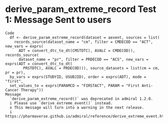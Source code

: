 # derive_param_extreme_record Test 1: Message Sent to users

    Code
      df <- derive_param_extreme_record(dataset = aevent, sources = list(
        records_source(dataset_name = "cm", filter = CMDECOD == "ACT", new_vars = exprs(
          ADT = convert_dtc_to_dt(CMSTDTC), AVALC = CMDECOD)), records_source(
          dataset_name = "pr", filter = PRDECOD == "ACS", new_vars = exprs(ADT = convert_dtc_to_dt(
            PRSTDTC), AVALC = PRDECOD))), source_datasets = list(cm = cm, pr = pr),
      by_vars = exprs(STUDYID, USUBJID), order = exprs(ADT), mode = "first",
      set_values_to = exprs(PARAMCD = "FIRSTACT", PARAM = "First Anti-Cancer Therapy"))
    Message
      `derive_param_extreme_record()` was deprecated in admiral 1.2.0.
      i Please use `derive_extreme_event()` instead.
      x This message will turn into a warning in the next release.
      i https://pharmaverse.github.io/admiral/reference/derive_extreme_event.html

